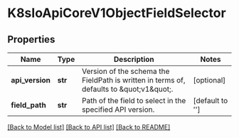 # K8sIoApiCoreV1ObjectFieldSelector

## Properties
Name | Type | Description | Notes
------------ | ------------- | ------------- | -------------
**api_version** | **str** | Version of the schema the FieldPath is written in terms of, defaults to \&quot;v1\&quot;. | [optional] 
**field_path** | **str** | Path of the field to select in the specified API version. | [default to '']

[[Back to Model list]](../README.md#documentation-for-models) [[Back to API list]](../README.md#documentation-for-api-endpoints) [[Back to README]](../README.md)


